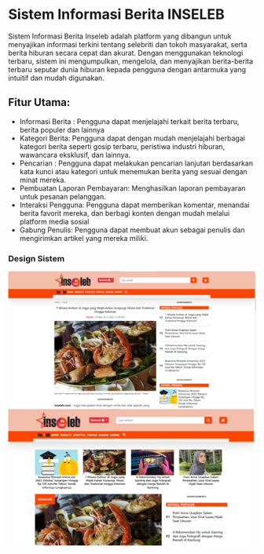 # Sistem Informasi Berita INSELEB

Sistem Informasi Berita Inseleb adalah platform yang dibangun untuk menyajikan informasi terkini tentang selebriti dan tokoh masyarakat, serta berita hiburan secara cepat dan akurat. Dengan menggunakan teknologi terbaru, sistem ini mengumpulkan, mengelola, dan menyajikan berita-berita terbaru seputar dunia hiburan kepada pengguna dengan antarmuka yang intuitif dan mudah digunakan.

## Fitur Utama:
- Informasi Berita : Pengguna dapat menjelajahi terkait berita terbaru, berita populer dan lainnya
- Kategori Berita: Pengguna dapat dengan mudah menjelajahi berbagai kategori berita seperti gosip terbaru, peristiwa industri hiburan, wawancara eksklusif, dan lainnya.
- Pencarian : Pengguna dapat melakukan pencarian lanjutan berdasarkan kata kunci atau kategori untuk menemukan berita yang sesuai dengan minat mereka.
- Pembuatan Laporan Pembayaran: Menghasilkan laporan pembayaran untuk pesanan pelanggan.
- Interaksi Pengguna: Pengguna dapat memberikan komentar, menandai berita favorit mereka, dan berbagi konten dengan mudah melalui platform media sosial
- Gabung Penulis: Pengguna dapat membuat akun sebagai penulis dan mengirimkan artikel yang mereka miliki.

### Design Sistem
![Contoh Sistem Informasi Berita](gambar/7.png)
![Contoh Sistem Informasi Berita](gambar/8.png)
